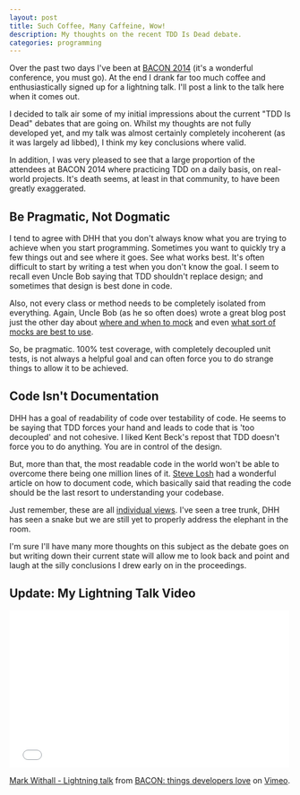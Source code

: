 ```yaml
---
layout: post
title: Such Coffee, Many Caffeine, Wow!
description: My thoughts on the recent TDD Is Dead debate.
categories: programming
---
```

Over the past two days I've been at [BACON 2014](http://devslovebacon.com) (it's a wonderful conference, you must go).  At the end I drank far too much coffee and enthusiastically signed up for a lightning talk.  I'll post a link to the talk here when it comes out.

I decided to talk air some of my initial impressions about the current "TDD Is Dead" debates that are going on.  Whilst my thoughts are not fully developed yet, and my talk was almost certainly completely incoherent (as it was largely ad libbed), I think my key conclusions where valid.

In addition, I was very pleased to see that a large proportion of the attendees at BACON 2014 where practicing TDD on a daily basis, on real-world projects.  It's death seems, at least in that community, to have been greatly exaggerated.

## Be Pragmatic, Not Dogmatic

I tend to agree with DHH that you don't always know what you are trying to achieve when you start programming.  Sometimes you want to quickly try a few things out and see where it goes.  See what works best.  It's often difficult to start by writing a test when you don't know the goal.  I seem to recall even Uncle Bob saying that TDD shouldn't replace design; and sometimes that design is best done in code.

Also, not every class or method needs to be completely isolated from everything.  Again, Uncle Bob (as he so often does) wrote a great blog post just the other day about [where and when to mock](http://blog.8thlight.com/uncle-bob/2014/05/10/WhenToMock.html) and even [what sort of mocks are best to use](http://blog.8thlight.com/uncle-bob/2014/05/14/TheLittleMocker.html).

So, be pragmatic.  100% test coverage, with completely decoupled unit tests, is not always a helpful goal and can often force you to do strange things to allow it to be achieved.

## Code Isn't Documentation

DHH has a goal of readability of code over testability of code.  He seems to be saying that TDD forces your hand and leads to code that is 'too decoupled' and not cohesive.  I liked Kent Beck's repost that TDD doesn't force you to do anything.  You are in control of the design.

But, more than that, the most readable code in the world won't be able to overcome there being one million lines of it.  [Steve Losh](http://stevelosh.com/blog/2013/09/teach-dont-tell/) had a wonderful article on how to document code, which basically said that reading the code should be the last resort to understanding your codebase.

Just remember, these are all [individual views](http://codon.com/the-dhh-problem).  I've seen a tree trunk, DHH has seen a snake but we are still yet to properly address the elephant in the room.

I'm sure I'll have many more thoughts on this subject as the debate goes on but writing down their current state will allow me to look back and point and laugh at the silly conclusions I drew early on in the proceedings.

## Update: My Lightning Talk Video

<iframe src="//player.vimeo.com/video/96915724?title=0&amp;byline=0&amp;portrait=0&amp;color=f3b940" width="500" height="281" frameborder="0" webkitallowfullscreen mozallowfullscreen allowfullscreen></iframe> <p><a href="http://vimeo.com/96915724">Mark Withall - Lightning talk</a> from <a href="http://vimeo.com/user11456649">BACON: things developers love</a> on <a href="https://vimeo.com">Vimeo</a>.</p>

